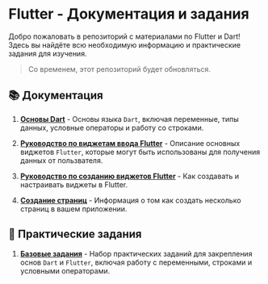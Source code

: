 # Flutter - Документация и задания

Добро пожаловать в репозиторий с материалами по Flutter и Dart! Здесь вы найдёте всю необходимую информацию и практические задания для изучения.

> Со временем, этот репозиторий будет обновляться.

## 📚 Документация

1. **[Основы Dart](dart_basic.md)** - Основы языка `Dart`, включая переменные, типы данных, условные операторы и работу со строками.

2. **[Руководство по виджетам ввода Flutter](flutter_widgets_guide.md)** - Описание основных виджетов `Flutter`, которые могут быть использованы для получения данных от пользвателя.
 
3. **[Руководство по созданию виджетов Flutter](flutter_widgets_guide_create.md)** - Как создавать и настраивать виджеты в Flutter. 

4. **[Создание страниц](routing_views.md)** - Информация о том как создать несколько страниц в вашем приложении. 

## 📝 Практические задания

1. **[Базовые задания](task_1.md)** - Набор практических заданий для закрепления основ `Dart` и `Flutter`, включая работу с переменными, строками и условными операторами.
